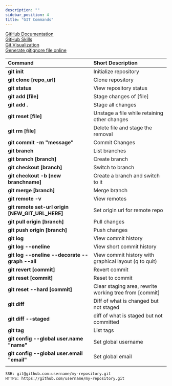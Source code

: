 ```yaml
---
description: ""
sidebar_position: 4
title: "GIT Commands"
---
```

[GitHub Documentation](https://docs.github.com/en)  
[GitHub Skills](https://skills.github.com/ )  
[Git Visualization](https://git-school.github.io/visualizing-git/)  
[Generate gitignore file online](https://www.toptal.com/developers/gitignore)   

| Command                                          | Short Description                                      |
|:------------------------------------------------ |:------------------------------------------------------ |
| **git init**                                     | Initialize repository                                  |
| **git clone [repo_url]**                         | Clone repository                                       |
| **git status**                                   | View repository status                                 |
| **git add [file]**                               | Stage changes of [file]                                |
| **git add .**                                    | Stage all changes                                      |
| **git reset [file]**                             | Unstage a file while retaining other changes           |
| **git rm [file]**                                | Delete file and stage the removal                      |
| **git commit -m "message"**                      | Commit Changes                                         |
| **git branch**                                   | List branches                                          |
| **git branch [branch]**                          | Create branch                                          |
| **git checkout [branch]**                        | Switch to branch                                       |
| **git checkout -b [new branchname]**             | Create a branch and switch to it                       |
| **git merge [branch]**                           | Merge branch                                           |
| **git remote -v**                                | View remotes                                           |
| **git remote set-url origin [NEW_GIT_URL_HERE]** | Set origin url for remote repo                         |
| **git pull origin [branch]**                     | Pull changes                                           |
| **git push origin [branch]**                     | Push changes                                           |
| **git log**                                      | View commit history                                    |
| **git log --oneline**                            | View short commit history                              |
| **git log --oneline --decorate --graph --all**   | View commit history with graphical layout (q to quit)  |
| **git revert [commit]**                          | Revert commit                                          |
| **git reset [commit]**                           | Reset to commit                                        |
| **git reset --hard [commit]**                    | Clear staging area, rewrite working tree from [commit] |
| **git diff**                                     | Diff of what is changed but not staged                 |
| **git diff --staged**                            | diff of what is staged but not committed               |
| **git tag**                                      | List tags                                              |
| **git config --global user.name "name"**         | Set global username                                    |
| **git config --global user.email "email"**       | Set global email                                       |
|                                                  |                                                        |

```bash title="github repository URL's"
SSH: git@github.com:username/my-repository.git
HTTPS: https://github.com/username/my-repository.git
```